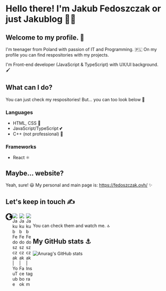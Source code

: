 # Hello there! I'm Jakub Fedoszczak or just Jakublog 🙋‍♂️

## Welcome to my profile. 🤝

I'm teenager from Poland with passion of IT and Programming. 🇵🇱
On my profile you can find respositories with my projects.

I'm Front-end developer (JavaScript & TypeScript) with UX/UI background. 🖌️

## What can I do?

You can just check my respositories!
But... you can too look below 🐒

### Languages

- HTML, CSS 📖
- JavaScript/TypeScript 💕
- C++ (not professional) 🥉

### Frameworks

- React ⚛️

## Maybe... website?

Yeah, sure! 😃
My personal and main page is: https://fedoszczak.ovh/ ✨

## Let's keep in touch ✍️

[<img align="left" alt="fedoszczak.ovh" width="22px" src="https://raw.githubusercontent.com/iconic/open-iconic/master/svg/globe.svg" />][website]
[<img align="left" alt="Jakub Fedoszczak | YouTube" width="22px" src="https://cdn.jsdelivr.net/npm/simple-icons@v3/icons/youtube.svg" />][youtube]
[<img align="left" alt="Jakub Fedoszczak | Facebook" width="22px" src="https://cdn.jsdelivr.net/npm/simple-icons@3.13.0/icons/facebook.svg" />][facebook]
[<img align="left" style="margin-bottom: 250px" alt="Jakub Fedoszczak | Instagram" width="22px" src="https://cdn.jsdelivr.net/npm/simple-icons@v3/icons/instagram.svg" />][instagram]
<br/>

You can check them and watch me. 🔝

## My GitHub stats ⚓

![Anurag's GitHub stats](https://github-readme-stats.vercel.app/api?username=JakubLog&hide=prs&count_private=true)

<!---
JakubLog/JakubLog is a ✨ special ✨ repository because its `README.md` (this file) appears on your GitHub profile.
You can click the Preview link to take a look at your changes.
--->

[website]: https://fedoszczak.ovh/
[facebook]: https://www.facebook.com/jakublogg/
[instagram]: https://www.instagram.com/jakub_fedoszczak__/
[youtube]: https://www.youtube.com/channel/UCk4ogUEFjLOkm2HnlHyoDqQ

